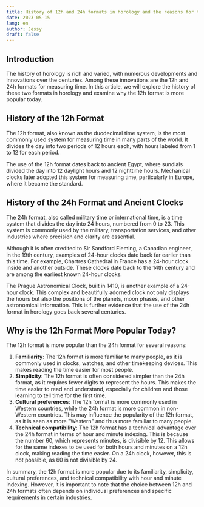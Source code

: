 ```yaml
---
title: History of 12h and 24h formats in horology and the reasons for the popularity of the 12h format
date: 2023-05-15
lang: en
author: Jessy
draft: false
---
```


## Introduction

The history of horology is rich and varied, with numerous developments and innovations over the centuries. Among these innovations are the 12h and 24h formats for measuring time. In this article, we will explore the history of these two formats in horology and examine why the 12h format is more popular today.

## History of the 12h Format

The 12h format, also known as the duodecimal time system, is the most commonly used system for measuring time in many parts of the world. It divides the day into two periods of 12 hours each, with hours labeled from 1 to 12 for each period.

The use of the 12h format dates back to ancient Egypt, where sundials divided the day into 12 daylight hours and 12 nighttime hours. Mechanical clocks later adopted this system for measuring time, particularly in Europe, where it became the standard.

## History of the 24h Format and Ancient Clocks

The 24h format, also called military time or international time, is a time system that divides the day into 24 hours, numbered from 0 to 23. This system is commonly used by the military, transportation services, and other industries where precision and clarity are essential.

Although it is often credited to Sir Sandford Fleming, a Canadian engineer, in the 19th century, examples of 24-hour clocks date back far earlier than this time. For example, Chartres Cathedral in France has a 24-hour clock inside and another outside. These clocks date back to the 14th century and are among the earliest known 24-hour clocks.

The Prague Astronomical Clock, built in 1410, is another example of a 24-hour clock. This complex and beautifully adorned clock not only displays the hours but also the positions of the planets, moon phases, and other astronomical information. This is further evidence that the use of the 24h format in horology goes back several centuries.

## Why is the 12h Format More Popular Today?

The 12h format is more popular than the 24h format for several reasons:

1. **Familiarity**: The 12h format is more familiar to many people, as it is commonly used in clocks, watches, and other timekeeping devices. This makes reading the time easier for most people.
2. **Simplicity**: The 12h format is often considered simpler than the 24h format, as it requires fewer digits to represent the hours. This makes the time easier to read and understand, especially for children and those learning to tell time for the first time.
3. **Cultural preferences**: The 12h format is more commonly used in Western countries, while the 24h format is more common in non-Western countries. This may influence the popularity of the 12h format, as it is seen as more "Western" and thus more familiar to many people.
4. **Technical compatibility**: The 12h format has a technical advantage over the 24h format in terms of hour and minute indexing. This is because the number 60, which represents minutes, is divisible by 12. This allows for the same indexes to be used for both hours and minutes on a 12h clock, making reading the time easier. On a 24h clock, however, this is not possible, as 60 is not divisible by 24.

In summary, the 12h format is more popular due to its familiarity, simplicity, cultural preferences, and technical compatibility with hour and minute indexing. However, it is important to note that the choice between 12h and 24h formats often depends on individual preferences and specific requirements in certain industries.
